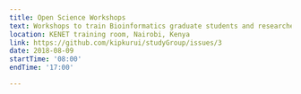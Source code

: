 ```yaml
---
title: Open Science Workshops
text: Workshops to train Bioinformatics graduate students and researchers on open science tools -- Git & GitHub, Jupyter Notebooks, RMarkdown, etc.
location: KENET training room, Nairobi, Kenya
link: https://github.com/kipkurui/studyGroup/issues/3
date: 2018-08-09
startTime: '08:00'
endTime: '17:00' 

---
```

